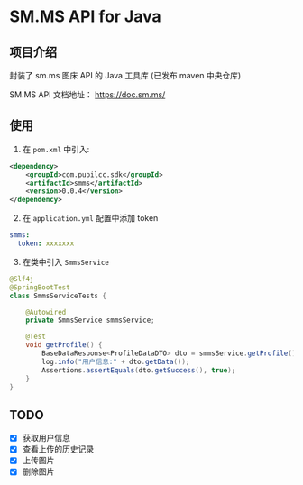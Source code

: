 # SM.MS API for Java

## 项目介绍

封装了 sm.ms 图床 API 的 Java 工具库 (已发布 maven 中央仓库)

SM.MS API 文档地址： https://doc.sm.ms/

## 使用

1. 在 `pom.xml` 中引入:

```xml
<dependency>
    <groupId>com.pupilcc.sdk</groupId>
    <artifactId>smms</artifactId>
    <version>0.0.4</version>
</dependency>
```

2. 在 `application.yml` 配置中添加 token
```yml
smms:
  token: xxxxxxx
```

3. 在类中引入 `SmmsService`
```java
@Slf4j
@SpringBootTest
class SmmsServiceTests {

    @Autowired
    private SmmsService smmsService;

    @Test
    void getProfile() {
        BaseDataResponse<ProfileDataDTO> dto = smmsService.getProfile();
        log.info("用户信息:" + dto.getData());
        Assertions.assertEquals(dto.getSuccess(), true);
    }
}
```

## TODO

- [x] 获取用户信息
- [x] 查看上传的历史记录
- [x] 上传图片
- [x] 删除图片
